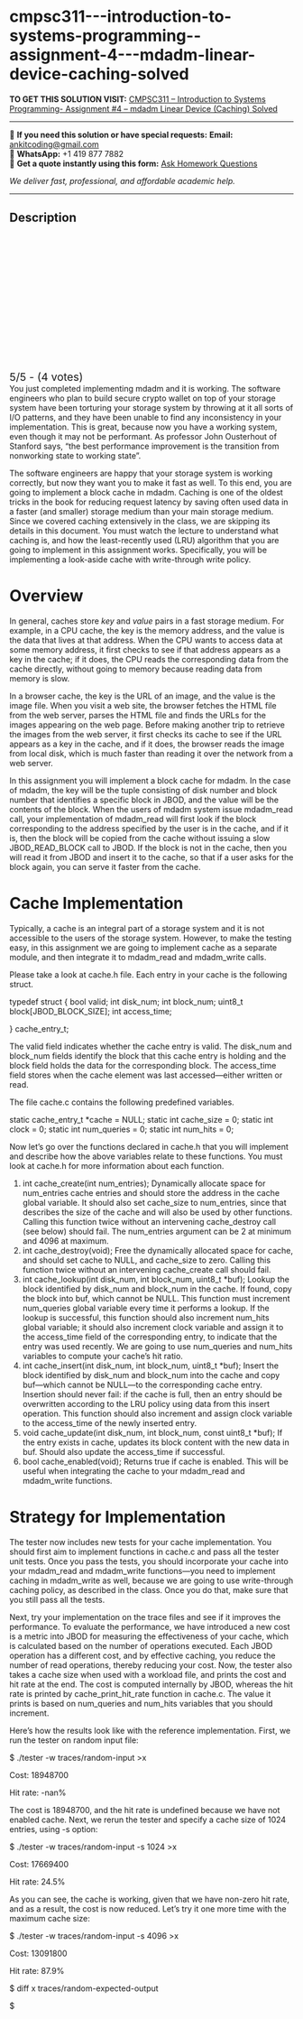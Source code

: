 # cmpsc311---introduction-to-systems-programming--assignment-4---mdadm-linear-device-caching-solved
**TO GET THIS SOLUTION VISIT:** [CMPSC311 – Introduction to Systems Programming- Assignment #4 – mdadm Linear Device (Caching) Solved](https://www.ankitcodinghub.com/product/cmpsc311-introduction-to-systems-programming-assignment-4-mdadm-linear-device-caching-solved/)


---

📩 **If you need this solution or have special requests:** **Email:** ankitcoding@gmail.com  
📱 **WhatsApp:** +1 419 877 7882  
📄 **Get a quote instantly using this form:** [Ask Homework Questions](https://www.ankitcodinghub.com/services/ask-homework-questions/)

*We deliver fast, professional, and affordable academic help.*

---

<h2>Description</h2>



<div class="kk-star-ratings kksr-auto kksr-align-center kksr-valign-top" data-payload="{&quot;align&quot;:&quot;center&quot;,&quot;id&quot;:&quot;72441&quot;,&quot;slug&quot;:&quot;default&quot;,&quot;valign&quot;:&quot;top&quot;,&quot;ignore&quot;:&quot;&quot;,&quot;reference&quot;:&quot;auto&quot;,&quot;class&quot;:&quot;&quot;,&quot;count&quot;:&quot;4&quot;,&quot;legendonly&quot;:&quot;&quot;,&quot;readonly&quot;:&quot;&quot;,&quot;score&quot;:&quot;5&quot;,&quot;starsonly&quot;:&quot;&quot;,&quot;best&quot;:&quot;5&quot;,&quot;gap&quot;:&quot;4&quot;,&quot;greet&quot;:&quot;Rate this product&quot;,&quot;legend&quot;:&quot;5\/5 - (4 votes)&quot;,&quot;size&quot;:&quot;24&quot;,&quot;title&quot;:&quot;CMPSC311 - Introduction to Systems Programming-&nbsp;Assignment #4 – mdadm Linear Device (Caching) Solved&quot;,&quot;width&quot;:&quot;138&quot;,&quot;_legend&quot;:&quot;{score}\/{best} - ({count} {votes})&quot;,&quot;font_factor&quot;:&quot;1.25&quot;}">

<div class="kksr-stars">

<div class="kksr-stars-inactive">
            <div class="kksr-star" data-star="1" style="padding-right: 4px">


<div class="kksr-icon" style="width: 24px; height: 24px;"></div>
        </div>
            <div class="kksr-star" data-star="2" style="padding-right: 4px">


<div class="kksr-icon" style="width: 24px; height: 24px;"></div>
        </div>
            <div class="kksr-star" data-star="3" style="padding-right: 4px">


<div class="kksr-icon" style="width: 24px; height: 24px;"></div>
        </div>
            <div class="kksr-star" data-star="4" style="padding-right: 4px">


<div class="kksr-icon" style="width: 24px; height: 24px;"></div>
        </div>
            <div class="kksr-star" data-star="5" style="padding-right: 4px">


<div class="kksr-icon" style="width: 24px; height: 24px;"></div>
        </div>
    </div>

<div class="kksr-stars-active" style="width: 138px;">
            <div class="kksr-star" style="padding-right: 4px">


<div class="kksr-icon" style="width: 24px; height: 24px;"></div>
        </div>
            <div class="kksr-star" style="padding-right: 4px">


<div class="kksr-icon" style="width: 24px; height: 24px;"></div>
        </div>
            <div class="kksr-star" style="padding-right: 4px">


<div class="kksr-icon" style="width: 24px; height: 24px;"></div>
        </div>
            <div class="kksr-star" style="padding-right: 4px">


<div class="kksr-icon" style="width: 24px; height: 24px;"></div>
        </div>
            <div class="kksr-star" style="padding-right: 4px">


<div class="kksr-icon" style="width: 24px; height: 24px;"></div>
        </div>
    </div>
</div>


<div class="kksr-legend" style="font-size: 19.2px;">
            5/5 - (4 votes)    </div>
    </div>
You just completed implementing mdadm and it is working. The software engineers who plan to build secure crypto wallet on top of your storage system have been torturing your storage system by throwing at it all sorts of I/O patterns, and they have been unable to find any inconsistency in your implementation. This is great, because now you have a working system, even though it may not be performant. As professor John Ousterhout of Stanford says, “the best performance improvement is the transition from nonworking state to working state”.

The software engineers are happy that your storage system is working correctly, but now they want you to make it fast as well. To this end, you are going to implement a block cache in mdadm. Caching is one of the oldest tricks in the book for reducing request latency by saving often used data in a faster (and smaller) storage medium than your main storage medium. Since we covered caching extensively in the class, we are skipping its details in this document. You must watch the lecture to understand what caching is, and how the least-recently used (LRU) algorithm that you are going to implement in this assignment works. Specifically, you will be implementing a look-aside cache with write-through write policy.

<h1>Overview</h1>
In general, caches store <em>key </em>and <em>value </em>pairs in a fast storage medium. For example, in a CPU cache, the key is the memory address, and the value is the data that lives at that address. When the CPU wants to access data at some memory address, it first checks to see if that address appears as a key in the cache; if it does, the CPU reads the corresponding data from the cache directly, without going to memory because reading data from memory is slow.

In a browser cache, the key is the URL of an image, and the value is the image file. When you visit a web site, the browser fetches the HTML file from the web server, parses the HTML file and finds the URLs for the images appearing on the web page. Before making another trip to retrieve the images from the web server, it first checks its cache to see if the URL appears as a key in the cache, and if it does, the browser reads the image from local disk, which is much faster than reading it over the network from a web server.

In this assignment you will implement a block cache for mdadm. In the case of mdadm, the key will be the tuple consisting of disk number and block number that identifies a specific block in JBOD, and the value will be the contents of the block. When the users of mdadm system issue mdadm_read call, your implementation of mdadm_read will first look if the block corresponding to the address specified by the user is in the cache, and if it is, then the block will be copied from the cache without issuing a slow JBOD_READ_BLOCK call to JBOD. If the block is not in the cache, then you will read it from JBOD and insert it to the cache, so that if a user asks for the block again, you can serve it faster from the cache.

<h1>Cache Implementation</h1>
Typically, a cache is an integral part of a storage system and it is not accessible to the users of the storage system. However, to make the testing easy, in this assignment we are going to implement cache as a separate module, and then integrate it to mdadm_read and mdadm_write calls.

Please take a look at cache.h file. Each entry in your cache is the following struct.

typedef struct { bool valid; int disk_num; int block_num; uint8_t block[JBOD_BLOCK_SIZE]; int access_time;

} cache_entry_t;

The valid field indicates whether the cache entry is valid. The disk_num and block_num fields identify the block that this cache entry is holding and the block field holds the data for the corresponding block. The access_time field stores when the cache element was last accessed—either written or read.

The file cache.c contains the following predefined variables.

static cache_entry_t *cache = NULL; static int cache_size = 0; static int clock = 0; static int num_queries = 0; static int num_hits = 0;

Now let’s go over the functions declared in cache.h that you will implement and describe how the above variables relate to these functions. You must look at cache.h for more information about each function.

<ol>
<li>int cache_create(int num_entries); Dynamically allocate space for num_entries cache entries and should store the address in the cache global variable. It should also set cache_size to num_entries, since that describes the size of the cache and will also be used by other functions. Calling this function twice without an intervening cache_destroy call (see below) should fail. The num_entries argument can be 2 at minimum and 4096 at maximum.</li>
<li>int cache_destroy(void); Free the dynamically allocated space for cache, and should set cache to NULL, and cache_size to zero. Calling this function twice without an intervening cache_create call should fail.</li>
<li>int cache_lookup(int disk_num, int block_num, uint8_t *buf); Lookup the block identified by disk_num and block_num in the cache. If found, copy the block into buf, which cannot be NULL. This function must increment num_queries global variable every time it performs a lookup. If the lookup is successful, this function should also increment num_hits global variable; it should also increment clock variable and assign it to the access_time field of the corresponding entry, to indicate that the entry was used recently. We are going to use num_queries and num_hits variables to compute your cache’s hit ratio.</li>
<li>int cache_insert(int disk_num, int block_num, uint8_t *buf); Insert the block identified by disk_num and block_num into the cache and copy buf—which cannot be NULL—to the corresponding cache entry. Insertion should never fail: if the cache is full, then an entry should be overwritten according to the LRU policy using data from this insert operation. This function should also increment and assign clock variable to the access_time of the newly inserted entry.</li>
<li>void cache_update(int disk_num, int block_num, const uint8_t *buf); If the entry exists in cache, updates its block content with the new data in buf. Should also update the access_time if successful.</li>
<li>bool cache_enabled(void); Returns true if cache is enabled. This will be useful when integrating the cache to your mdadm_read and mdadm_write functions.</li>
</ol>
<h1>Strategy for Implementation</h1>
The tester now includes new tests for your cache implementation. You should first aim to implement functions in cache.c and pass all the tester unit tests. Once you pass the tests, you should incorporate your cache into your mdadm_read and mdadm_write functions—you need to implement caching in mdadm_write as well, because we are going to use write-through caching policy, as described in the class. Once you do that, make sure that you still pass all the tests.

Next, try your implementation on the trace files and see if it improves the performance. To evaluate the performance, we have introduced a new cost is a metric into JBOD for measuring the effectiveness of your cache, which is calculated based on the number of operations executed. Each JBOD operation has a different cost, and by effective caching, you reduce the number of read operations, thereby reducing your cost. Now, the tester also takes a cache size when used with a workload file, and prints the cost and hit rate at the end. The cost is computed internally by JBOD, whereas the hit rate is printed by cache_print_hit_rate function in cache.c. The value it prints is based on num_queries and num_hits variables that you should increment.

Here’s how the results look like with the reference implementation. First, we run the tester on random input file:

$ ./tester -w traces/random-input &gt;x

Cost: 18948700

Hit rate: -nan%

The cost is 18948700, and the hit rate is undefined because we have not enabled cache. Next, we rerun the tester and specify a cache size of 1024 entries, using -s option:

$ ./tester -w traces/random-input -s 1024 &gt;x

Cost: 17669400

Hit rate: 24.5%

As you can see, the cache is working, given that we have non-zero hit rate, and as a result, the cost is now reduced. Let’s try it one more time with the maximum cache size:

$ ./tester -w traces/random-input -s 4096 &gt;x

Cost: 13091800

Hit rate: 87.9%

$ diff x traces/random-expected-output

$

&nbsp;
